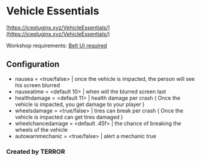 # Vehicle Essentials

[https://iceplugins.xyz/VehicleEssentials/](https://iceplugins.xyz/VehicleEssentials/)

Workshop requirements: [Belt UI required](https://steamcommunity.com/sharedfiles/filedetails/?id=1774536574)

## Configuration

* nausea = <true/false> | once the vehicle is impacted, the person will see his screen blurred
* nauseatime = <default 10> | when will the blurred screen last
* healthdamage = <default 11> | health damage per crash ( Once the vehicle is impacted, you get damage to your player )
* wheelsdamage = <true/false> | tires can break per crash ( Once the vehicle is impacted can get tires damaged )
* wheelchancedamage = <default .45f> | the chance of breaking the wheels of the vehicle
* autowarnmechanic = <true/false> | alert a mechanic true


### Created by TERROR

